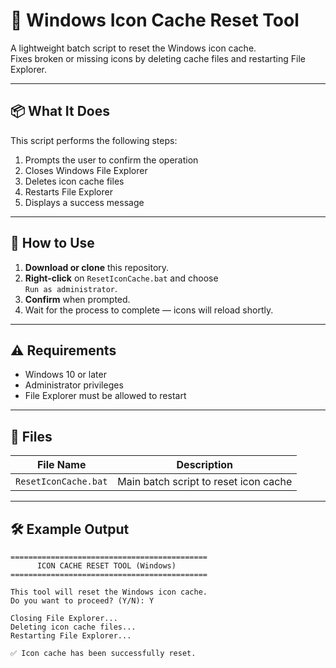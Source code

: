 # 🧼 Windows Icon Cache Reset Tool

A lightweight batch script to reset the Windows icon cache.  
Fixes broken or missing icons by deleting cache files and restarting File Explorer.

---

## 📦 What It Does

This script performs the following steps:

1. Prompts the user to confirm the operation  
2. Closes Windows File Explorer  
3. Deletes icon cache files  
4. Restarts File Explorer  
5. Displays a success message

---

## 🚀 How to Use

1. **Download or clone** this repository.
2. **Right-click** on `ResetIconCache.bat` and choose  
   `Run as administrator`.
3. **Confirm** when prompted.
4. Wait for the process to complete — icons will reload shortly.

---

## ⚠️ Requirements

- Windows 10 or later  
- Administrator privileges  
- File Explorer must be allowed to restart

---

## 📁 Files

| File Name            | Description                          |
|---------------------|--------------------------------------|
| `ResetIconCache.bat`| Main batch script to reset icon cache|

---

## 🛠 Example Output

```text
============================================
      ICON CACHE RESET TOOL (Windows)
============================================

This tool will reset the Windows icon cache.
Do you want to proceed? (Y/N): Y

Closing File Explorer...
Deleting icon cache files...
Restarting File Explorer...

✅ Icon cache has been successfully reset.
